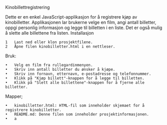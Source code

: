 Kinobillettregistrering

Dette er en enkel JavaScript-applikasjon for å registrere kjøp av kinobilletter. Applikasjonen lar brukerne velge en film, angi antall billetter, oppgi personlig informasjon og legge til billetten i en liste. Det er også mulig å slette alle billettene fra listen.
Installasjon

	1	Last ned eller klon prosjektfilene.
	2	Åpne filen kinobilletter.html i en nettleser.
Bruk:

	•	Velg en film fra rullegardinmenyen.
	•	Skriv inn antall billetter du ønsker å kjøpe.
	•	Skriv inn fornavn, etternavn, e-postadresse og telefonnummer.
	•	Klikk på "Kjøp billett"-knappen for å legge til billetten.
	•	Klikk på "Slett alle billettene"-knappen for å fjerne alle billetter.
Mapper;

	•	kinobilletter.html: HTML-fil som inneholder skjemaet for å registrere kinobilletter.
	•	README.md: Denne filen som inneholder prosjektinformasjonen.
	•	a
